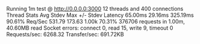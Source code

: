 Running 1m test @ http://0.0.0.0:3000
  12 threads and 400 connections
  Thread Stats   Avg      Stdev     Max   +/- Stdev
    Latency    65.00ms   29.16ms 325.19ms   90.61%
    Req/Sec   531.79    173.63     1.00k    70.31%
  376706 requests in 1.00m, 40.60MB read
  Socket errors: connect 0, read 15, write 9, timeout 0
Requests/sec:   6268.32
Transfer/sec:    691.72KB
